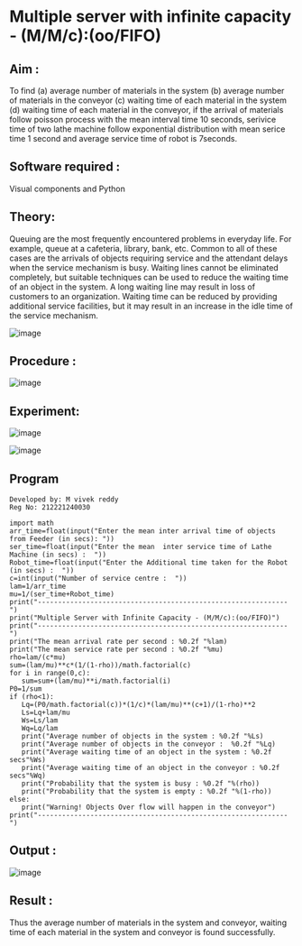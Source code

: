 # Multiple server with infinite capacity - (M/M/c):(oo/FIFO)
## Aim :
To find (a) average number of materials in the system (b) average number of materials in the conveyor (c) waiting time of each material in the system (d) waiting time of each material in the conveyor, if the arrival  of materials follow poisson process with the mean interval time 10 seconds, serivice time of two lathe machine follow exponential distribution with mean serice time 1 second and average service time of robot is 7seconds.

## Software required :
Visual components and Python

## Theory:
Queuing are the most frequently encountered problems in everyday life. For example, queue at a cafeteria, library, bank, etc. Common to all of these cases are the arrivals of objects requiring service and the attendant delays when the service mechanism is busy. Waiting lines cannot be eliminated completely, but suitable techniques can be used to reduce the waiting time of an object in the system. A long waiting line may result in loss of customers to an organization. Waiting time can be reduced by providing additional service facilities, but it may result in an increase in the idle time of the service mechanism.

![image](https://user-images.githubusercontent.com/103921593/203238035-1c8109bc-cbf2-4c77-baea-c5b682a752ef.png)

## Procedure :

![image](https://user-images.githubusercontent.com/103921593/203238265-176740b0-eae2-4772-90be-5449869ac9b0.png)




## Experiment:
![image](https://github.com/Vivekreddy8360/Muttiple-capacity-with-infinite-capacity/assets/94525701/860cebc9-39af-4575-8791-372482e76d3a)

![image](https://github.com/Vivekreddy8360/Muttiple-capacity-with-infinite-capacity/assets/94525701/c946c78b-7610-4690-a589-9c64548ebc48)


## Program
~~~
Developed by: M vivek reddy
Reg No: 212221240030
~~~
```
import math
arr_time=float(input("Enter the mean inter arrival time of objects from Feeder (in secs): "))
ser_time=float(input("Enter the mean  inter service time of Lathe Machine (in secs) :  "))
Robot_time=float(input("Enter the Additional time taken for the Robot (in secs) :  "))
c=int(input("Number of service centre :  "))
lam=1/arr_time
mu=1/(ser_time+Robot_time)
print("--------------------------------------------------------------")
print("Multiple Server with Infinite Capacity - (M/M/c):(oo/FIFO)")
print("--------------------------------------------------------------")
print("The mean arrival rate per second : %0.2f "%lam)
print("The mean service rate per second : %0.2f "%mu)
rho=lam/(c*mu)
sum=(lam/mu)**c*(1/(1-rho))/math.factorial(c)
for i in range(0,c):
   sum=sum+(lam/mu)**i/math.factorial(i)
P0=1/sum
if (rho<1):
   Lq=(P0/math.factorial(c))*(1/c)*(lam/mu)**(c+1)/(1-rho)**2
   Ls=Lq+lam/mu
   Ws=Ls/lam
   Wq=Lq/lam
   print("Average number of objects in the system : %0.2f "%Ls)
   print("Average number of objects in the conveyor :  %0.2f "%Lq)
   print("Average waiting time of an object in the system : %0.2f secs"%Ws)
   print("Average waiting time of an object in the conveyor : %0.2f secs"%Wq)
   print("Probability that the system is busy : %0.2f "%(rho))
   print("Probability that the system is empty : %0.2f "%(1-rho))
else:
   print("Warning! Objects Over flow will happen in the conveyor")
print("--------------------------------------------------------------")
```
## Output :

![image](https://github.com/Vivekreddy8360/Muttiple-capacity-with-infinite-capacity/assets/94525701/7f1aa68f-04e6-4db9-9da9-324d7dd565bc)


## Result : 
Thus the average number of materials in the system and conveyor, waiting time of each material in the system and conveyor is found successfully.
